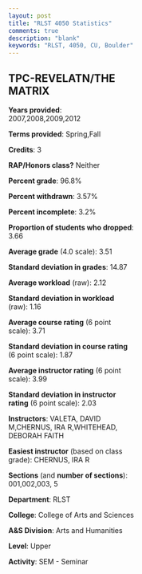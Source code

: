```yaml
---
layout: post
title: "RLST 4050 Statistics"
comments: true
description: "blank"
keywords: "RLST, 4050, CU, Boulder"
--- 
```

<head>
<script src="https://ajax.googleapis.com/ajax/libs/jquery/2.1.3/jquery.min.js"></script>
<script src="https://dl.dropboxusercontent.com/s/pc42nxpaw1ea4o9/highcharts.js?dl=0"></script>
<!-- <script src="../assets/js/highcharts.js"></script> -->
<style type="text/css">@font-face {
	font-family: "Bebas Neue";
	src: url(https://www.filehosting.org/file/details/544349/BebasNeue%20Regular.otf) format("opentype");
	}
	h1.Bebas { 
		font-family: "Bebas Neue", Verdana, Tahoma;
	}
</style>
</head>
<body>
	<div id="container" style="float: right; width: 45%; height: 88%; margin-left: 2.5%; margin-right: 2.5%;"></div>
	<script language="JavaScript">
		$(document).ready(function() {
		var chart = {type: 'column'};
		var title = {text: 'Grade Distribution'};
		var xAxis = {categories: ['A','B','C','D','F'],crosshair: true};
		var yAxis = {min: 0,title: {text: 'Percentage'}};
		var tooltip = {headerFormat: '<center><b><span style="font-size:20px">{point.key}</span></b></center>',
		               pointFormat: '<td style="padding:0"><b>{point.y:.1f}%</b></td>',
		               footerFormat: '</table>',shared: true,useHTML: true};
		var plotOptions = {column: {pointPadding: 0.0,borderWidth: 0}};  
		var credits = {enabled: false};var series= [{name: 'Percent',data: [61.04,36.36,1.3,0.0,1.3,]}];
		var json = {};
		json.chart = chart;
		json.title = title;
		json.tooltip = tooltip;
		json.xAxis = xAxis;
		json.yAxis = yAxis;  
		json.series = series;
		json.plotOptions = plotOptions;  
		json.credits = credits;
		$('#container').highcharts(json);
	});
	</script>
</body>
			   
## TPC-REVELATN/THE MATRIX

**Years provided**: 2007,2008,2009,2012

**Terms provided**: Spring,Fall

**Credits**: 3

**RAP/Honors class?** Neither

**Percent grade**: 96.8%

**Percent withdrawn**: 3.57%

**Percent incomplete**: 3.2%

**Proportion of students who dropped**: 3.66

**Average grade** (4.0 scale): 3.51

**Standard deviation in grades**: 14.87

**Average workload** (raw): 2.12

**Standard deviation in workload** (raw): 1.16

**Average course rating** (6 point scale): 3.71

**Standard deviation in course rating** (6 point scale): 1.87

**Average instructor rating** (6 point scale): 3.99

**Standard deviation in instructor rating** (6 point scale): 2.03

**Instructors**: VALETA, DAVID M,CHERNUS, IRA R,WHITEHEAD, DEBORAH FAITH

**Easiest instructor** (based on class grade): CHERNUS, IRA R

**Sections** (and **number of sections**): 001,002,003, 5

**Department**: RLST

**College**: College of Arts and Sciences

**A&S Division**: Arts and Humanities

**Level**: Upper

**Activity**: SEM - Seminar